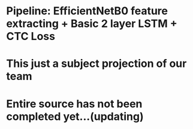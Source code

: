 # Pipeline: EfficientNetB0 feature extracting + Basic 2 layer LSTM + CTC Loss
# This just a subject projection of our team 
# Entire source has not been completed yet...(updating)

